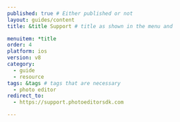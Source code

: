 ```yaml
---
published: true # Either published or not
layout: guides/content
title: &title Support # title as shown in the menu and

menuitem: *title
order: 4
platform: ios
version: v8
category:
  - guide
  - resource
tags: &tags # tags that are necessary
  - photo editor
redirect_to:
  - https://support.photoeditorsdk.com

---
```

